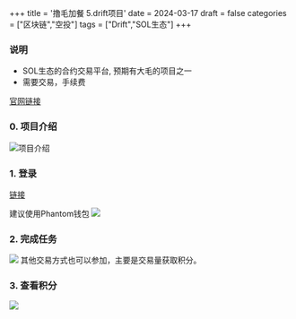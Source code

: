 +++
title = '撸毛加餐 5.drift项目'
date = 2024-03-17
draft = false
categories = ["区块链","空投"]
tags = ["Drift","SOL生态"]
+++


### 说明
- SOL生态的合约交易平台, 预期有大毛的项目之一
- 需要交易，手续费

[官网链接](https://app.drift.trade/ref/banlou)

### 0. 项目介绍
![项目介绍](/airdrop/drift-rootdata.png)

### 1. 登录
[链接](https://app.drift.trade/ref/banlou)

建议使用Phantom钱包
![](/airdrop/drift-1.png)

### 2. 完成任务
![](/airdrop/drift-2.png)
其他交易方式也可以参加，主要是交易量获取积分。

### 3. 查看积分
![](/airdrop/drift-3.png)

